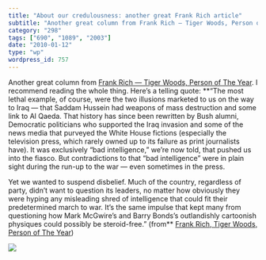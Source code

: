 ```yaml
---
title: "About our credulousness: another great Frank Rich article"
subtitle: "Another great column from Frank Rich — Tiger Woods, Person of The Year"
category: "298"
tags: ["690", "1089", "2003"]
date: "2010-01-12"
type: "wp"
wordpress_id: 757
---
```

Another great column from [Frank Rich — Tiger Woods, Person of The Year](http://www.nytimes.com/2009/12/20/opinion/20rich.html?_r=1&pagewanted=all). I recommend reading the whole thing. Here’s a telling quote:
**“The most lethal example, of course, were the two illusions marketed to us on the way to Iraq — that Saddam Hussein had weapons of mass destruction and some link to Al Qaeda. That history has since been rewritten by Bush alumni, Democratic politicians who supported the Iraq invasion and some of the news media that purveyed the White House fictions (especially the television press, which rarely owned up to its failure as print journalists have). It was exclusively “bad intelligence,” we’re now told, that pushed us into the fiasco. But contradictions to that “bad intelligence” were in plain sight during the run-up to the war — even sometimes in the press. 

Yet we wanted to suspend disbelief. Much of the country, regardless of party, didn’t want to question its leaders, no matter how obviously they were hyping any misleading shred of intelligence that could fit their predetermined march to war. It’s the same impulse that kept many from questioning how Mark McGwire’s and Barry Bonds’s outlandishly cartoonish physiques could possibly be steroid-free.” (from** [Frank Rich, Tiger Woods, Person of The Year](http://www.nytimes.com/2009/12/20/opinion/20rich.html?_r=1&pagewanted=all))

![](https://i0.wp.com/img.zemanta.com/pixy.gif?w=584)